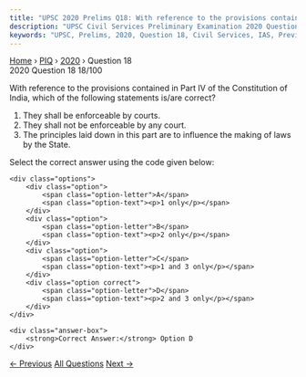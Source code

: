 ```yaml
---
title: "UPSC 2020 Prelims Q18: With reference to the provisions contained in Part IV of the..."
description: "UPSC Civil Services Preliminary Examination 2020 Question 18 with options and answer"
keywords: "UPSC, Prelims, 2020, Question 18, Civil Services, IAS, Previous Year Questions"
---
```


<nav class="breadcrumb">
    <a href="../../">Home</a>
    <span>›</span>
    <a href="../">PIQ</a>
    <span>›</span>
    <a href="./">2020</a>
    <span>›</span>
    <span>Question 18</span>
</nav>

<div class="question-header">
    <div class="question-meta">
        <span class="year-badge">2020</span>
        <span class="question-number">Question 18</span>
        <span class="progress">18/100</span>
    </div>
    <div class="progress-bar">
        <div class="progress-fill" style="width: 18.0%"></div>
    </div>
</div>

<div class="question-content">
    <div class="question-text">
        <p>With reference to the provisions contained in Part IV of the Constitution of<br />
India, which of the following statements is/are correct?</p>
<ol>
<li>They shall be enforceable by courts.</li>
<li>They shall not be enforceable by any court.</li>
<li>The principles laid down in this part are to influence the making of laws by the State.</li>
</ol>
<p>Select the correct answer using the code given below:</p>
    </div>
    
    <div class="options">
        <div class="option">
            <span class="option-letter">A</span>
            <span class="option-text"><p>1 only</p></span>
        </div>
        <div class="option">
            <span class="option-letter">B</span>
            <span class="option-text"><p>2 only</p></span>
        </div>
        <div class="option">
            <span class="option-letter">C</span>
            <span class="option-text"><p>1 and 3 only</p></span>
        </div>
        <div class="option correct">
            <span class="option-letter">D</span>
            <span class="option-text"><p>2 and 3 only</p></span>
        </div>
    </div>

    <div class="answer-box">
        <strong>Correct Answer:</strong> Option D
    </div>
</div>

<div class="question-nav">
    <a href="../q017-gold-tranche-reserve-tranche-refers-to/" class="nav-btn prev">← Previous</a>
    <a href="../" class="nav-btn center">All Questions</a>
    <a href="../q019-consider-the-following-statements-1-according-to-t/" class="nav-btn next">Next →</a>
</div>
